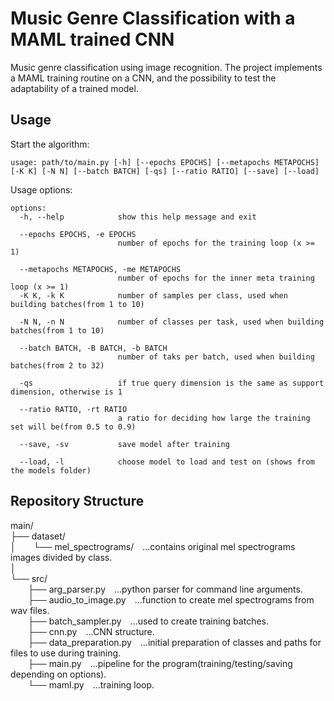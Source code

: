 # Music Genre Classification with a MAML trained CNN

Music genre classification using image recognition. The project implements a MAML training routine on a CNN, and the possibility to test the adaptability of a trained model.

## Usage
Start the algorithm:
```
usage: path/to/main.py [-h] [--epochs EPOCHS] [--metapochs METAPOCHS] [-K K] [-N N] [--batch BATCH] [-qs] [--ratio RATIO] [--save] [--load]
```

Usage options:
```
options:
  -h, --help            show this help message and exit

  --epochs EPOCHS, -e EPOCHS
                        number of epochs for the training loop (x >= 1)

  --metapochs METAPOCHS, -me METAPOCHS
                        number of epochs for the inner meta training loop (x >= 1)
  -K K, -k K            number of samples per class, used when building batches(from 1 to 10)

  -N N, -n N            number of classes per task, used when building batches(from 1 to 10)

  --batch BATCH, -B BATCH, -b BATCH
                        number of taks per batch, used when building batches(from 2 to 32)

  -qs                   if true query dimension is the same as support dimension, otherwise is 1

  --ratio RATIO, -rt RATIO
                        a ratio for deciding how large the training set will be(from 0.5 to 0.9)

  --save, -sv           save model after training

  --load, -l            choose model to load and test on (shows from the models folder)
```

## Repository Structure

main/\
├── dataset/\
│&emsp;&emsp;└── mel_spectrograms/&emsp;...contains original mel spectrograms images divided by class.\
│\
└── src/\
&emsp;&emsp;├── arg_parser.py&emsp;...python parser for command line arguments.\
&emsp;&emsp;├── audio_to_image.py&emsp;...function to create mel spectrograms from wav files.\
&emsp;&emsp;├── batch_sampler.py&emsp;...used to create training batches.\
&emsp;&emsp;├── cnn.py&emsp;...CNN structure.\
&emsp;&emsp;├── data_preparation.py&emsp;...initial preparation of classes and paths for files to use during training.\
&emsp;&emsp;├── main.py&emsp;...pipeline for the program(training/testing/saving depending on options).\
&emsp;&emsp;└── maml.py&emsp;...training loop.
